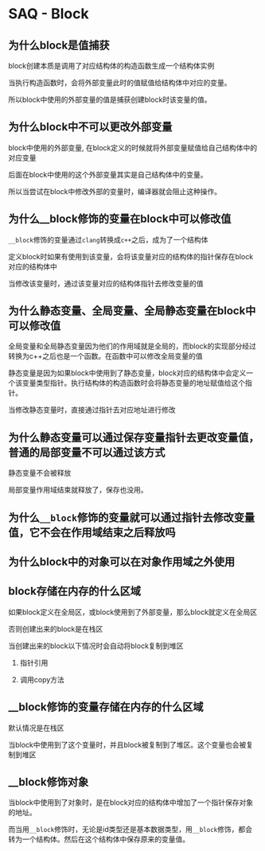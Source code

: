 # SAQ - Block

## 为什么block是值捕获

block创建本质是调用了对应结构体的构造函数生成一个结构体实例

当执行构造函数时，会将外部变量此时的值赋值给结构体中对应的变量。

所以block中使用的外部变量的值是捕获创建block时该变量的值。

## 为什么block中不可以更改外部变量

block中使用的外部变量, 在block定义的时候就将外部变量赋值给自己结构体中的对应变量

后面在block中使用的这个外部变量其实是自己结构体中的变量。

所以当尝试在block中修改外部的变量时，编译器就会阻止这种操作。

## 为什么__block修饰的变量在block中可以修改值

`__block`修饰的变量通过`clang`转换成`c++`之后，成为了一个结构体

定义block时如果有使用到该变量，会将该变量对应的结构体的指针保存在block对应的结构体中

当修改该变量时，通过该变量对应的结构体指针去修改变量的值

## 为什么静态变量、全局变量、全局静态变量在block中可以修改值

全局变量和全局静态变量因为他们的作用域就是全局的，而block的实现部分经过转换为c++之后也是一个函数。在函数中可以修改全局变量的值

静态变量是因为如果block中使用到了静态变量，block对应的结构体中会定义一个该变量类型指针。执行结构体的构造函数时会将静态变量的地址赋值给这个指针。

当修改静态变量时，直接通过指针去对应地址进行修改

## 为什么静态变量可以通过保存变量指针去更改变量值，普通的局部变量不可以通过该方式

静态变量不会被释放

局部变量作用域结束就释放了，保存也没用。

## 为什么`__block`修饰的变量就可以通过指针去修改变量值，它不会在作用域结束之后释放吗

## 为什么block中的对象可以在对象作用域之外使用

## block存储在内存的什么区域

如果block定义在全局区，或block使用到了外部变量，那么block就定义在全局区

否则创建出来的block是在栈区

当创建出来的block以下情况时会自动将block复制到堆区

1. 指针引用

2. 调用copy方法

## __block修饰的变量存储在内存的什么区域

默认情况是在栈区

当block中使用到了这个变量时，并且block被复制到了堆区。这个变量也会被复制到堆区

## __block修饰对象

当block中使用到了对象时，是在block对应的结构体中增加了一个指针保存对象的地址。

而当用`__block`修饰时，无论是id类型还是基本数据类型，用`__block`修饰，都会转为一个结构体。然后在这个结构体中保存原来的变量值。
